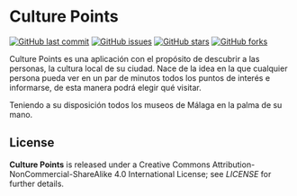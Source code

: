 # Culture Points

[![GitHub last commit](https://img.shields.io/github/last-commit/KamiKeys/Culture-Points.svg)]()
[![GitHub issues](https://img.shields.io/github/issues/KamiKeys/Culture-Points.svg)]()
[![GitHub stars](https://img.shields.io/github/stars/KamiKeys/Culture-Points.svg)]()
[![GitHub forks](https://img.shields.io/github/forks/KamiKeys/Culture-Points.svg)](https://github.com/KamiKeys/Culture-Points.svgnetwork)
  
Culture Points es una aplicación con el propósito de descubrir a las personas, la cultura local de su ciudad. Nace de la idea en la que cualquier persona pueda ver en un par de minutos todos los puntos de interés e informarse, de esta manera podrá elegir qué visitar.

Teniendo a su disposición todos los museos de Málaga en la palma de su mano.

## License
**Culture Points** is released under a Creative Commons Attribution-NonCommercial-ShareAlike 4.0 International License; see _LICENSE_ for further details.
